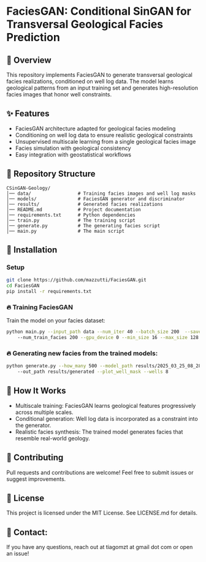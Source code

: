 # FaciesGAN: Conditional SinGAN for Transversal Geological Facies Prediction
## 📌 Overview
This repository implements FaciesGAN to generate transversal geological facies realizations, conditioned on well log data. The model learns geological patterns from an input training set and generates high-resolution facies images that honor well constraints.

## ✨ Features
* FaciesGAN architecture adapted for geological facies modeling
* Conditioning on well log data to ensure realistic geological constraints
* Unsupervised multiscale learning from a single geological facies image
* Facies simulation with geological consistency
* Easy integration with geostatistical workflows

## 📁 Repository Structure
```
CSinGAN-Geology/
│── data/                 # Training facies images and well log masks
│── models/               # FaciesGAN generator and discriminator
│── results/              # Generated facies realizations
│── README.md             # Project documentation
│── requirements.txt      # Python dependencies
│── train.py              # The training script
│── generate.py           # The generating facies script
│── main.py               # The main script
````

## 🚀 Installation
### Setup
```sh
git clone https://github.com/mazzutti/FaciesGAN.git
cd FaciesGAN
pip install -r requirements.txt
```

### 🔥 Training FaciesGAN
Train the model on your facies dataset:
```sh
python main.py --input_path data --num_iter 40 --batch_size 200  --save_interval 10 \ 
    --num_train_facies 200 --gpu_device 0 --min_size 16 --max_size 128 --stop_scale 8
```

### 🔥 Generating new facies from the trained models:

```sh
python generate.py --how_many 500 --model_path results/2025_03_25_08_28_23_facies_gan \ 
    --out_path results/generated --plot_well_mask --wells 8
```

## 📖 How It Works
* Multiscale training: FaciesGAN learns geological features progressively across multiple scales.
* Conditional generation: Well log data is incorporated as a constraint into the generator.
* Realistic facies synthesis: The trained model generates facies that resemble real-world geology.

## 🤝 Contributing
Pull requests and contributions are welcome! Feel free to submit issues or suggest improvements.

## 📜 License
This project is licensed under the MIT License. See LICENSE.md for details.

## 📧 Contact: 
If you have any questions, reach out at tiagomzt at gmail dot com or open an issue!
